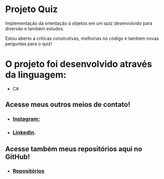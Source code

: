# Projeto Quiz 
 Implementação da orientação à objetos em um quiz desenvolvido para diversão e também estudos.
 
   Estou aberto a críticas construtivas, melhorias no código e também novas perguntas para o quiz!
 
  # O projeto foi desenvolvido através da linguagem: 
 * C#
 
## Acesse meus outros meios de contato!

 * ### [Instagram](https://www.instagram.com/_franciscone/);
 * ### [LinkedIn](https://www.linkedin.com/in/matheus-franciscone/).
## Acesse também meus repositórios aqui no GitHub!

 * ### [Repositórios](https://github.com/MatheusFranciscone?tab=repositories)
